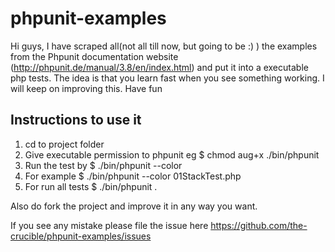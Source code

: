 phpunit-examples
================

Hi guys, I have scraped all(not all till now, but going to be :) ) the examples from the Phpunit documentation website 
(http://phpunit.de/manual/3.8/en/index.html) and put it into a executable php tests. The idea is that you learn fast 
when you see something working. I will keep on improving this. Have fun

Instructions to use it
----------------------

1. cd to project folder
2. Give executable permission to phpunit eg $ chmod aug+x ./bin/phpunit
3. Run the test by $ ./bin/phpunit --color <test name>
4. For example $ ./bin/phpunit --color 01StackTest.php
5. For run all tests $ ./bin/phpunit .

Also do fork the project and improve it in any way you want. 

If you see any mistake please file the issue here https://github.com/the-crucible/phpunit-examples/issues
